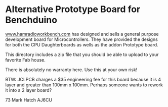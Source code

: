 # Alternative Prototype Board for Benchduino
 
www.hamradioworkbench.com has designed and sells a general purpose development
board for Microcontrollers. They have provided the designs for both the CPU
Daughterboards as wells as the addon Prototype board.

This directory includes a zip file that you should be able to upload to your favorite 
Fab house.


There is absolutely no warranty here. Use this at your own risk!

BTW: JCLPCB charges a $35 engineering fee for this board because it is 4 layer and
greater than 100mm x 100mm. Perhaps someone wants to rework it into a 2 layer board?

73
Mark Hatch
AJ6CU